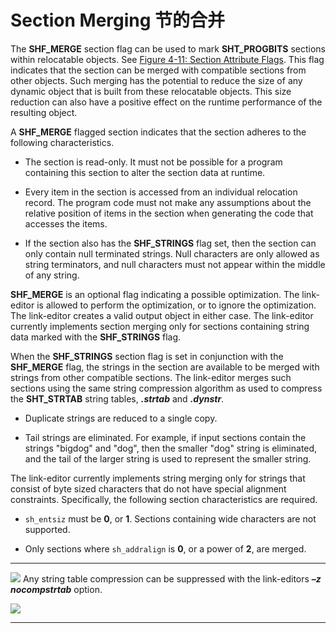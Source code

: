 # Section Merging 节的合并

The **SHF_MERGE** section flag can be used to mark **SHT_PROGBITS** sections within relocatable objects. See [Figure 4-11: Section Attribute Flags](https://github.com/astrotycoon/Executable-And-Linking-Format-ELF/blob/main/12.%20Section%20Attribute%20Flags.md#figure-4-11-section-attribute-flags). This flag indicates that the section can be merged with compatible sections from other objects. Such merging has the potential to reduce the size of any dynamic object that is built from these relocatable objects. This size reduction can also have a positive effect on the runtime performance of the resulting object.

A **SHF_MERGE** flagged section indicates that the section adheres to the following characteristics.

* The section is read-only. It must not be possible for a program containing this section to alter the section data at runtime.

* Every item in the section is accessed from an individual relocation record. The program code must not make any assumptions about the relative position of items in the section when generating the code that accesses the items.

* If the section also has the **SHF_STRINGS** flag set, then the section can only contain null terminated strings. Null characters are only allowed as string terminators, and null characters must not appear within the middle of any string.

**SHF_MERGE** is an optional flag indicating a possible optimization. The link-editor is allowed to perform the optimization, or to ignore the optimization. The link-editor creates a valid output object in either case. The link-editor currently implements section merging only for sections containing string data marked with the **SHF_STRINGS** flag.

When the **SHF_STRINGS** section flag is set in conjunction with the **SHF_MERGE** flag, the strings in the section are available to be merged with strings from other compatible sections. The link-editor merges such sections using the same string compression algorithm as used to compress the **SHT_STRTAB** string tables, ***.strtab*** and ***.dynstr***.

* Duplicate strings are reduced to a single copy.

* Tail strings are eliminated. For example, if input sections contain the strings "bigdog" and "dog", then the smaller "dog" string is eliminated, and the tail of the larger string is used to represent the smaller string.

The link-editor currently implements string merging only for strings that consist of byte sized characters that do not have special alignment constraints. Specifically, the following section characteristics are required.

* `sh_entsiz` must be **0**, or **1**. Sections containing wide characters are not supported.

* Only sections where `sh_addralign` is **0**, or a power of **2**, are merged.

***
![](http://www.sco.com/developers/gabi/latest/warning.gif) Any string table compression can be suppressed with the link-editors ***–z nocompstrtab*** option.

![](http://www.sco.com/developers/gabi/latest/warning.gif)
***
